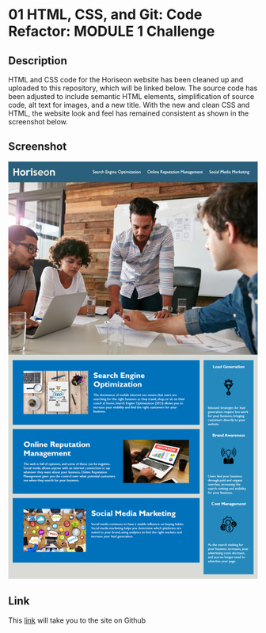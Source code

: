 # 01 HTML, CSS, and Git: Code Refactor: MODULE 1 Challenge

## Description

HTML and CSS code for the Horiseon website has been cleaned up and uploaded to this repository, which will be linked below. The source code has been adjusted to include semantic HTML elements, simplification of source code, alt text for images, and a new title. With the new and clean CSS and HTML, the website look and feel has remained consistent as shown in the screenshot below.


## Screenshot
![The Horiseon webpage includes all the same elements and features as before, while also simplifying the code and addition of semantic HTML elements.](./Assets/01-html-css%20clean%20screenshot.png)

## Link
This [link](tyomoto.github.io/pizza-cheese) will take you to the site on Github